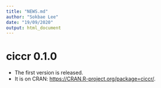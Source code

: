```yaml
---
title: "NEWS.md"
author: "Sokbae Lee"
date: "19/09/2020"
output: html_document
---
```


# ciccr 0.1.0
* The first version is released.
* It is on CRAN: https://CRAN.R-project.org/package=ciccr/.
